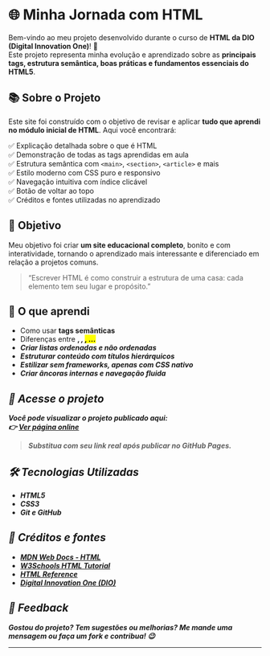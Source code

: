 # 🌐 Minha Jornada com HTML

Bem-vindo ao meu projeto desenvolvido durante o curso de **HTML da DIO (Digital Innovation One)**! 🚀  
Este projeto representa minha evolução e aprendizado sobre as **principais tags, estrutura semântica, boas práticas e fundamentos essenciais do HTML5**.

## 📚 Sobre o Projeto

Este site foi construído com o objetivo de revisar e aplicar **tudo que aprendi no módulo inicial de HTML**. Aqui você encontrará:

✅ Explicação detalhada sobre o que é HTML  
✅ Demonstração de todas as tags aprendidas em aula  
✅ Estrutura semântica com `<main>`, `<section>`, `<article>` e mais  
✅ Estilo moderno com CSS puro e responsivo  
✅ Navegação intuitiva com índice clicável  
✅ Botão de voltar ao topo  
✅ Créditos e fontes utilizadas no aprendizado  

## 🎯 Objetivo

Meu objetivo foi criar **um site educacional completo**, bonito e com interatividade, tornando o aprendizado mais interessante e diferenciado em relação a projetos comuns.

> “Escrever HTML é como construir a estrutura de uma casa: cada elemento tem seu lugar e propósito.”

## 🧠 O que aprendi

- Como usar **tags semânticas**
- Diferenças entre **<strong>, <em>, <mark>, <abbr>...**
- Criar **listas ordenadas e não ordenadas**
- Estruturar **conteúdo com títulos hierárquicos**
- Estilizar sem frameworks, apenas com **CSS nativo**
- Criar **âncoras internas e navegação fluida**

## 🔗 Acesse o projeto

Você pode visualizar o projeto publicado aqui:  
👉 [Ver página online](https://SEU_USUARIO.github.io/NOME_DO_REPOSITORIO)

> Substitua com seu link real após publicar no GitHub Pages.

## 🛠 Tecnologias Utilizadas

- HTML5
- CSS3
- Git e GitHub

## 📎 Créditos e fontes

- [MDN Web Docs - HTML](https://developer.mozilla.org/pt-BR/docs/Web/HTML)  
- [W3Schools HTML Tutorial](https://www.w3schools.com/html/)  
- [HTML Reference](https://htmlreference.io/)  
- [Digital Innovation One (DIO)](https://dio.me)

## 💬 Feedback

Gostou do projeto? Tem sugestões ou melhorias? Me mande uma mensagem ou faça um fork e contribua! 😉

---

